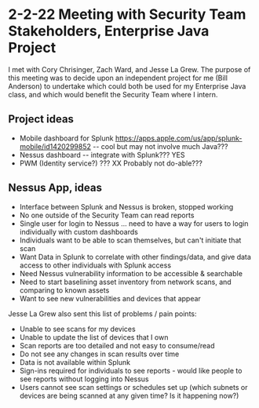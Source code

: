 # 2-2-22 Meeting with Security Team Stakeholders, Enterprise Java Project

I met with Cory Chrisinger, Zach Ward, and Jesse La Grew.  The purpose of this meeting was to decide upon an independent project for me (Bill Anderson) to undertake which could both be used for my Enterprise Java class, and which would benefit the Security Team where I intern.

## Project ideas

- Mobile dashboard for Splunk https://apps.apple.com/us/app/splunk-mobile/id1420299852 -- cool but may not involve much Java???
- Nessus dashboard -- integrate with Splunk??? YES
- PWM (Identity service?) ??? XX  Probably not do-able???


## Nessus App, ideas

- Interface between Splunk and Nessus is broken, stopped working
- No one outside of the Security Team can read reports
- Single user for login to Nessus ... need to have a way for users to login individually with custom dashboards
- Individuals want to be able to scan themselves, but can't initiate that scan
- Want Data in Splunk to correlate with other findings/data, and give data access to other individuals with Splunk access
- Need Nessus vulnerability information to be accessible & searchable
- Need to start baselining asset inventory from network scans, and comparing to known assets
- Want to see new vulnerabilities and devices that appear

Jesse La Grew also sent this list of problems / pain points:

- Unable to see scans for my devices
- Unable to update the list of devices that I own
- Scan reports are too detailed and not easy to consume/read
- Do not see any changes in scan results over time
- Data is not available within Splunk
- Sign-ins required for individuals to see reports - would like people to see reports without logging into Nessus
- Users cannot see scan settings or schedules set up  (which subnets or devices are being scanned at any given time? Is it happening now?)
